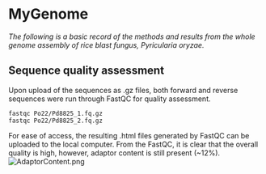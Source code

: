 # MyGenome
*The following is a basic record of the methods and results from the whole genome assembly of rice blast fungus, Pyricularia oryzae.*

## Sequence quality assessment
Upon upload of the sequences as .gz files, both forward and reverse sequences were run through FastQC for quality assessment.

```
fastqc Po22/Pd8825_1.fq.gz
fastqc Po22/Pd8825_2.fq.gz
```
For ease of access, the resulting .html files generated by FastQC can be uploaded to the local computer. From the FastQC, it is clear that the overall quality is high, however, adaptor content is still present (~12%). 
![AdaptorContent.png](/MyGenome/images/AdaptorContentB.png)
